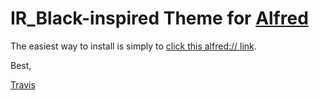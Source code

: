 IR_Black-inspired Theme for [Alfred](http://www.alfredapp.com)
=========================

The easiest way to install is simply to [click this alfred:// link](http://is.gd/1p39y2).

Best,

[Travis](http://twitter.com/vocino)